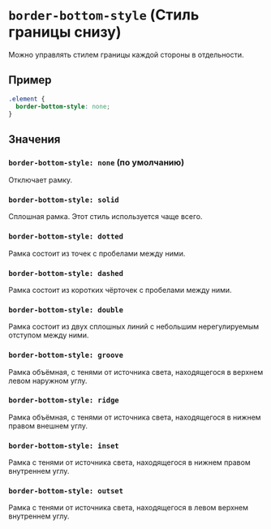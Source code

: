 # `border-bottom-style` (Стиль границы снизу)

Можно управлять стилем границы каждой стороны в отдельности.

## Пример

```css
.element {
  border-bottom-style: none;
}
```

## Значения

### `border-bottom-style: none` (по умолчанию)

Отключает рамку.

### `border-bottom-style: solid`

Сплошная рамка. Этот стиль используется чаще всего.

### `border-bottom-style: dotted`

Рамка состоит из точек с пробелами между ними.

### `border-bottom-style: dashed`

Рамка состоит из коротких чёрточек с пробелами между ними.

### `border-bottom-style: double`

Рамка состоит из двух сплошных линий с небольшим нерегулируемым отступом между ними.

### `border-bottom-style: groove`

Рамка объёмная, с тенями от источника света, находящегося в верхнем левом наружном углу.

### `border-bottom-style: ridge`

Рамка объёмная, с тенями от источника света, находящегося в нижнем правом внешнем углу.

### `border-bottom-style: inset`

Рамка с тенями от источника света, находящегося в нижнем правом внутреннем углу.

### `border-bottom-style: outset`

Рамка с тенями от источника света, находящегося в левом верхнем внутреннем углу.
